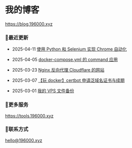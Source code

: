 # 我的博客

https://blog.196000.xyz


### 📢最近更新

<!-- blog start -->
- 2025-04-11 [使用 Python 和 Selenium 实现 Chrome 自动化](https://blog.196000.xyz/2025/2025-04-11-develop-python-selenium-chrome.html)

- 2025-04-05 [docker-compose.yml 的 command 应用](https://blog.196000.xyz/2025/2025-04-05-develop-docker-compose-command.html)

- 2025-03-23 [Nginx 反向代理 Cloudflare 的网站](https://blog.196000.xyz/2025/2025-03-23-develop-nginx-proxy-cloudflare.html)

- 2025-03-07 [【玩 docker】certbot 申请泛域名证书与续期](https://blog.196000.xyz/2025/2025-03-07-docker-certbot-dns-cloudflare.html)

- 2025-03-01 [我的 VPS 文件备份](https://blog.196000.xyz/2025/2025-03-01-develop-vps-app-backup.html)
<!-- blog end -->

### 🔨更多服务

https://tools.196000.xyz


### 📧联系方式

[hello@196000.xyz](mailto:hello@196000.xyz)

